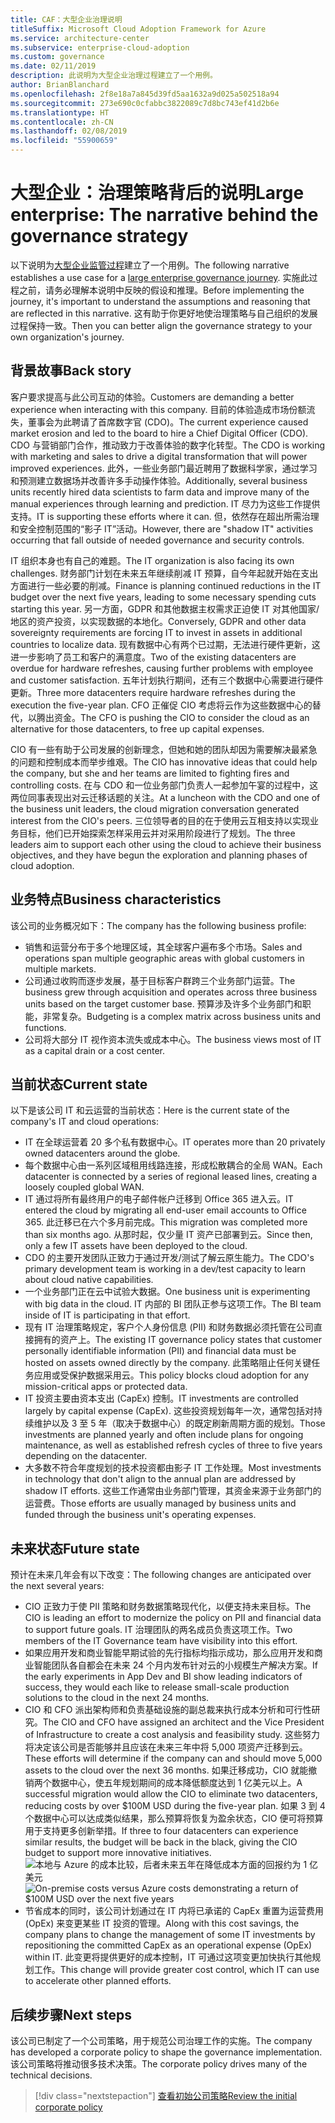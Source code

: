 ```yaml
---
title: CAF：大型企业治理说明
titleSuffix: Microsoft Cloud Adoption Framework for Azure
ms.service: architecture-center
ms.subservice: enterprise-cloud-adoption
ms.custom: governance
ms.date: 02/11/2019
description: 此说明为大型企业治理过程建立了一个用例。
author: BrianBlanchard
ms.openlocfilehash: 2f8e18a7a845d39fd5aa1632a9d025a502518a94
ms.sourcegitcommit: 273e690c0cfabbc3822089c7d8bc743ef41d2b6e
ms.translationtype: HT
ms.contentlocale: zh-CN
ms.lasthandoff: 02/08/2019
ms.locfileid: "55900659"
---
```

# <a name="large-enterprise-the-narrative-behind-the-governance-strategy"></a><span data-ttu-id="ad18d-103">大型企业：治理策略背后的说明</span><span class="sxs-lookup"><span data-stu-id="ad18d-103">Large enterprise: The narrative behind the governance strategy</span></span>

<span data-ttu-id="ad18d-104">以下说明为[大型企业监管过程](./overview.md)建立了一个用例。</span><span class="sxs-lookup"><span data-stu-id="ad18d-104">The following narrative establishes a use case for a [large enterprise governance journey](./overview.md).</span></span> <span data-ttu-id="ad18d-105">实施此过程之前，请务必理解本说明中反映的假设和推理。</span><span class="sxs-lookup"><span data-stu-id="ad18d-105">Before implementing the journey, it's important to understand the assumptions and reasoning that are reflected in this narrative.</span></span> <span data-ttu-id="ad18d-106">这有助于你更好地使治理策略与自己组织的发展过程保持一致。</span><span class="sxs-lookup"><span data-stu-id="ad18d-106">Then you can better align the governance strategy to your own organization's journey.</span></span>

## <a name="back-story"></a><span data-ttu-id="ad18d-107">背景故事</span><span class="sxs-lookup"><span data-stu-id="ad18d-107">Back story</span></span>

<span data-ttu-id="ad18d-108">客户要求提高与此公司互动的体验。</span><span class="sxs-lookup"><span data-stu-id="ad18d-108">Customers are demanding a better experience when interacting with this company.</span></span> <span data-ttu-id="ad18d-109">目前的体验造成市场份额流失，董事会为此聘请了首席数字官 (CDO)。</span><span class="sxs-lookup"><span data-stu-id="ad18d-109">The current experience caused market erosion and led to the board to hire a Chief Digital Officer (CDO).</span></span> <span data-ttu-id="ad18d-110">CDO 与营销部门合作，推动致力于改善体验的数字化转型。</span><span class="sxs-lookup"><span data-stu-id="ad18d-110">The CDO is working with marketing and sales to drive a digital transformation that will power improved experiences.</span></span> <span data-ttu-id="ad18d-111">此外，一些业务部门最近聘用了数据科学家，通过学习和预测建立数据场并改善许多手动操作体验。</span><span class="sxs-lookup"><span data-stu-id="ad18d-111">Additionally, several business units recently hired data scientists to farm data and improve many of the manual experiences through learning and prediction.</span></span> <span data-ttu-id="ad18d-112">IT 尽力为这些工作提供支持。</span><span class="sxs-lookup"><span data-stu-id="ad18d-112">IT is supporting these efforts where it can.</span></span> <span data-ttu-id="ad18d-113">但，依然存在超出所需治理和安全控制范围的“影子 IT”活动。</span><span class="sxs-lookup"><span data-stu-id="ad18d-113">However, there are "shadow IT" activities occurring that fall outside of needed governance and security controls.</span></span>

<span data-ttu-id="ad18d-114">IT 组织本身也有自己的难题。</span><span class="sxs-lookup"><span data-stu-id="ad18d-114">The IT organization is also facing its own challenges.</span></span> <span data-ttu-id="ad18d-115">财务部门计划在未来五年继续削减 IT 预算，自今年起就开始在支出方面进行一些必要的削减。</span><span class="sxs-lookup"><span data-stu-id="ad18d-115">Finance is planning continued reductions in the IT budget over the next five years, leading to some necessary spending cuts starting this year.</span></span> <span data-ttu-id="ad18d-116">另一方面，GDPR 和其他数据主权需求正迫使 IT 对其他国家/地区的资产投资，以实现数据的本地化。</span><span class="sxs-lookup"><span data-stu-id="ad18d-116">Conversely, GDPR and other data sovereignty requirements are forcing IT to invest in assets in additional countries to localize data.</span></span> <span data-ttu-id="ad18d-117">现有数据中心有两个已过期，无法进行硬件更新，这进一步影响了员工和客户的满意度。</span><span class="sxs-lookup"><span data-stu-id="ad18d-117">Two of the existing datacenters are overdue for hardware refreshes, causing further problems with employee and customer satisfaction.</span></span> <span data-ttu-id="ad18d-118">五年计划执行期间，还有三个数据中心需要进行硬件更新。</span><span class="sxs-lookup"><span data-stu-id="ad18d-118">Three more datacenters require hardware refreshes during the execution the five-year plan.</span></span> <span data-ttu-id="ad18d-119">CFO 正催促 CIO 考虑将云作为这些数据中心的替代，以腾出资金。</span><span class="sxs-lookup"><span data-stu-id="ad18d-119">The CFO is pushing the CIO to consider the cloud as an alternative for those datacenters, to free up capital expenses.</span></span>

<span data-ttu-id="ad18d-120">CIO 有一些有助于公司发展的创新理念，但她和她的团队却因为需要解决最紧急的问题和控制成本而举步维艰。</span><span class="sxs-lookup"><span data-stu-id="ad18d-120">The CIO has innovative ideas that could help the company, but she and her teams are limited to fighting fires and controlling costs.</span></span> <span data-ttu-id="ad18d-121">在与 CDO 和一位业务部门负责人一起参加午宴的过程中，这两位同事表现出对云迁移话题的关注。</span><span class="sxs-lookup"><span data-stu-id="ad18d-121">At a luncheon with the CDO and one of the business unit leaders, the cloud migration conversation generated interest from the CIO's peers.</span></span> <span data-ttu-id="ad18d-122">三位领导者的目的在于使用云互相支持以实现业务目标，他们已开始探索怎样采用云并对采用阶段进行了规划。</span><span class="sxs-lookup"><span data-stu-id="ad18d-122">The three leaders aim to support each other using the cloud to achieve their business objectives, and they have begun the exploration and planning phases of cloud adoption.</span></span>

## <a name="business-characteristics"></a><span data-ttu-id="ad18d-123">业务特点</span><span class="sxs-lookup"><span data-stu-id="ad18d-123">Business characteristics</span></span>

<span data-ttu-id="ad18d-124">该公司的业务概况如下：</span><span class="sxs-lookup"><span data-stu-id="ad18d-124">The company has the following business profile:</span></span>

- <span data-ttu-id="ad18d-125">销售和运营分布于多个地理区域，其全球客户遍布多个市场。</span><span class="sxs-lookup"><span data-stu-id="ad18d-125">Sales and operations span multiple geographic areas with global customers in multiple markets.</span></span>
- <span data-ttu-id="ad18d-126">公司通过收购而逐步发展，基于目标客户群跨三个业务部门运营。</span><span class="sxs-lookup"><span data-stu-id="ad18d-126">The business grew through acquisition and operates across three business units based on the target customer base.</span></span> <span data-ttu-id="ad18d-127">预算涉及许多个业务部门和职能，非常复杂。</span><span class="sxs-lookup"><span data-stu-id="ad18d-127">Budgeting is a complex matrix across business units and functions.</span></span>
- <span data-ttu-id="ad18d-128">公司将大部分 IT 视作资本流失或成本中心。</span><span class="sxs-lookup"><span data-stu-id="ad18d-128">The business views most of IT as a capital drain or a cost center.</span></span>

## <a name="current-state"></a><span data-ttu-id="ad18d-129">当前状态</span><span class="sxs-lookup"><span data-stu-id="ad18d-129">Current state</span></span>

<span data-ttu-id="ad18d-130">以下是该公司 IT 和云运营的当前状态：</span><span class="sxs-lookup"><span data-stu-id="ad18d-130">Here is the current state of the company's IT and cloud operations:</span></span>

- <span data-ttu-id="ad18d-131">IT 在全球运营着 20 多个私有数据中心。</span><span class="sxs-lookup"><span data-stu-id="ad18d-131">IT operates more than 20 privately owned datacenters around the globe.</span></span>
- <span data-ttu-id="ad18d-132">每个数据中心由一系列区域租用线路连接，形成松散耦合的全局 WAN。</span><span class="sxs-lookup"><span data-stu-id="ad18d-132">Each datacenter is connected by a series of regional leased lines, creating a loosely coupled global WAN.</span></span>
- <span data-ttu-id="ad18d-133">IT 通过将所有最终用户的电子邮件帐户迁移到 Office 365 进入云。</span><span class="sxs-lookup"><span data-stu-id="ad18d-133">IT entered the cloud by migrating all end-user email accounts to Office 365.</span></span> <span data-ttu-id="ad18d-134">此迁移已在六个多月前完成。</span><span class="sxs-lookup"><span data-stu-id="ad18d-134">This migration was completed more than six months ago.</span></span> <span data-ttu-id="ad18d-135">从那时起，仅少量 IT 资产已部署到云。</span><span class="sxs-lookup"><span data-stu-id="ad18d-135">Since then, only a few IT assets have been deployed to the cloud.</span></span>
- <span data-ttu-id="ad18d-136">CDO 的主要开发团队正致力于通过开发/测试了解云原生能力。</span><span class="sxs-lookup"><span data-stu-id="ad18d-136">The CDO's primary development team is working in a dev/test capacity to learn about cloud native capabilities.</span></span>
- <span data-ttu-id="ad18d-137">一个业务部门正在云中试验大数据。</span><span class="sxs-lookup"><span data-stu-id="ad18d-137">One business unit is experimenting with big data in the cloud.</span></span> <span data-ttu-id="ad18d-138">IT 内部的 BI 团队正参与这项工作。</span><span class="sxs-lookup"><span data-stu-id="ad18d-138">The BI team inside of IT is participating in that effort.</span></span>
- <span data-ttu-id="ad18d-139">现有 IT 治理策略规定，客户个人身份信息 (PII) 和财务数据必须托管在公司直接拥有的资产上。</span><span class="sxs-lookup"><span data-stu-id="ad18d-139">The existing IT governance policy states that customer personally identifiable information (PII) and financial data must be hosted on assets owned directly by the company.</span></span> <span data-ttu-id="ad18d-140">此策略阻止任何关键任务应用或受保护数据采用云。</span><span class="sxs-lookup"><span data-stu-id="ad18d-140">This policy blocks cloud adoption for any mission-critical apps or protected data.</span></span>
- <span data-ttu-id="ad18d-141">IT 投资主要由资本支出 (CapEx) 控制。</span><span class="sxs-lookup"><span data-stu-id="ad18d-141">IT investments are controlled largely by capital expense (CapEx).</span></span> <span data-ttu-id="ad18d-142">这些投资规划每年一次，通常包括对持续维护以及 3 至 5 年（取决于数据中心）的既定刷新周期方面的规划。</span><span class="sxs-lookup"><span data-stu-id="ad18d-142">Those investments are planned yearly and often include plans for ongoing maintenance, as well as established refresh cycles of three to five years depending on the datacenter.</span></span>
- <span data-ttu-id="ad18d-143">大多数不符合年度规划的技术投资都由影子 IT 工作处理。</span><span class="sxs-lookup"><span data-stu-id="ad18d-143">Most investments in technology that don't align to the annual plan are addressed by shadow IT efforts.</span></span> <span data-ttu-id="ad18d-144">这些工作通常由业务部门管理，其资金来源于业务部门的运营费。</span><span class="sxs-lookup"><span data-stu-id="ad18d-144">Those efforts are usually managed by business units and funded through the business unit's operating expenses.</span></span>

## <a name="future-state"></a><span data-ttu-id="ad18d-145">未来状态</span><span class="sxs-lookup"><span data-stu-id="ad18d-145">Future state</span></span>

<span data-ttu-id="ad18d-146">预计在未来几年会有以下改变：</span><span class="sxs-lookup"><span data-stu-id="ad18d-146">The following changes are anticipated over the next several years:</span></span>

- <span data-ttu-id="ad18d-147">CIO 正致力于使 PII 策略和财务数据策略现代化，以便支持未来目标。</span><span class="sxs-lookup"><span data-stu-id="ad18d-147">The CIO is leading an effort to modernize the policy on PII and financial data to support future goals.</span></span> <span data-ttu-id="ad18d-148">IT 治理团队的两名成员负责这项工作。</span><span class="sxs-lookup"><span data-stu-id="ad18d-148">Two members of the IT Governance team have visibility into this effort.</span></span>
- <span data-ttu-id="ad18d-149">如果应用开发和商业智能早期试验的先行指标均指示成功，那么应用开发和商业智能团队各自都会在未来 24 个月内发布针对云的小规模生产解决方案。</span><span class="sxs-lookup"><span data-stu-id="ad18d-149">If the early experiments in App Dev and BI show leading indicators of success, they would each like to release small-scale production solutions to the cloud in the next 24 months.</span></span>
- <span data-ttu-id="ad18d-150">CIO 和 CFO 派出架构师和负责基础设施的副总裁来执行成本分析和可行性研究。</span><span class="sxs-lookup"><span data-stu-id="ad18d-150">The CIO and CFO have assigned an architect and the Vice President of Infrastructure to create a cost analysis and feasibility study.</span></span> <span data-ttu-id="ad18d-151">这些努力将决定该公司是否能够并且应该在未来三年中将 5,000 项资产迁移到云。</span><span class="sxs-lookup"><span data-stu-id="ad18d-151">These efforts will determine if the company can and should move 5,000 assets to the cloud over the next 36 months.</span></span> <span data-ttu-id="ad18d-152">如果迁移成功，CIO 就能撤销两个数据中心，使五年规划期间的成本降低额度达到 1 亿美元以上。</span><span class="sxs-lookup"><span data-stu-id="ad18d-152">A successful migration would allow the CIO to eliminate two datacenters, reducing costs by over $100M USD during the five-year plan.</span></span> <span data-ttu-id="ad18d-153">如果 3 到 4 个数据中心可以达成类似结果，那么预算将恢复为盈余状态，CIO 便可将预算用于支持更多创新举措。</span><span class="sxs-lookup"><span data-stu-id="ad18d-153">If three to four datacenters can experience similar results, the budget will be back in the black, giving the CIO budget to support more innovative initiatives.</span></span>
    <span data-ttu-id="ad18d-154">![本地与 Azure 的成本比较，后者未来五年在降低成本方面的回报约为 1 亿美元](../../../_images/governance/calculator-enterprise.png)</span><span class="sxs-lookup"><span data-stu-id="ad18d-154">![On-premise costs versus Azure costs demonstrating a return of $100M USD over the next five years](../../../_images/governance/calculator-enterprise.png)</span></span>
- <span data-ttu-id="ad18d-155">节省成本的同时，该公司计划通过在 IT 内将已承诺的 CapEx 重置为运营费用 (OpEx) 来变更某些 IT 投资的管理。</span><span class="sxs-lookup"><span data-stu-id="ad18d-155">Along with this cost savings, the company plans to change the management of some IT investments by repositioning the committed CapEx as an operational expense (OpEx) within IT.</span></span> <span data-ttu-id="ad18d-156">此变更将提供更好的成本控制，IT 可通过这项变更加快执行其他规划工作。</span><span class="sxs-lookup"><span data-stu-id="ad18d-156">This change will provide greater cost control, which IT can use to accelerate other planned efforts.</span></span>

## <a name="next-steps"></a><span data-ttu-id="ad18d-157">后续步骤</span><span class="sxs-lookup"><span data-stu-id="ad18d-157">Next steps</span></span>

<span data-ttu-id="ad18d-158">该公司已制定了一个公司策略，用于规范公司治理工作的实施。</span><span class="sxs-lookup"><span data-stu-id="ad18d-158">The company has developed a corporate policy to shape the governance implementation.</span></span> <span data-ttu-id="ad18d-159">该公司策略将推动很多技术决策。</span><span class="sxs-lookup"><span data-stu-id="ad18d-159">The corporate policy drives many of the technical decisions.</span></span>

> [!div class="nextstepaction"]
> [<span data-ttu-id="ad18d-160">查看初始公司策略</span><span class="sxs-lookup"><span data-stu-id="ad18d-160">Review the initial corporate policy</span></span>](./initial-corporate-policy.md)
